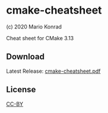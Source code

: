 # cmake-cheatsheet

(c) 2020 Mario Konrad

Cheat sheet for CMake 3.13

## Download

Latest Release: [cmake-cheatsheet.pdf](https://github.com/mariokonrad/cmake-cheatsheet/releases/download/v1.1/cmake-cheatsheet.pdf)


## License

[CC-BY](https://creativecommons.org/licenses/by/4.0/)

